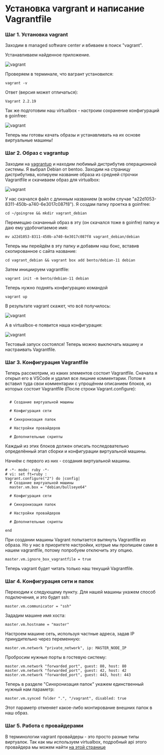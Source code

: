 # Установка vargrant и написание Vagrantfile

### Шаг 1. Установка vagrant

Заходим в managed software center и вбиваем в поиск "vagrant".

Устанавливаем найденное приложение.

![vagrant](media/vagrant/step_00.png)

Проверяем в терминале, что вагрант установился:

``vagrant -v``

Ответ (версия может отличаться):

```
Vagrant 2.2.19
```

Так же подготовим наш virtualbox - настроим сохранение конфигураций в goinfree:

![vagrant](media/vagrant/step_03.png)

Теперь мы готовы качать образы и устанавливать на их основе виртуальные машины!

### Шаг 2. Образ с vagrantup

Заходим на [vagrantup](https://app.vagrantup.com/boxes/ "vagrantup") и находим любимый дистрибутив операционной системы. Я выбрал Debian от bentoo. Заходим на страницу дистрибутива, копируем название образа из средней строчки Vagrantfile и скачиваем образ для virtualbox:

![vagrant](media/vagrant/step_02.png)

У нас скачался файл с длинным названием (в моём случае "a22d1053-8311-450b-a740-6e3017c087f8"). Я создам папку проетка в goinfree:

``cd ~/goingree && mkdir vagrant_debian``

Перемещаю скачанный образ в эту (он скачался тоже в goinfre) папку и даю ему удобочитаемое имя:

``mv a22d1053-8311-450b-a740-6e3017c087f8 vagrant_debian/debian``

Теперь мы перейдём в эту папку и добавим наш бокс, вставив скопированное с сайта название:

``cd vagrant_debian && vagrant box add bento/debian-11 debian``

Затем инициируем vagrantfile:

``vagrant init -m bento/debian-11 debian``

Теперь нужно поднять конфигурацию командой

``vagrant up``

В результате vagrant скажет, что всё получилось:

![vagrant](media/vagrant/step_01.png)

А в virtualbox-e появится наша конфигурация:

![vagrant](media/vagrant/step_04.png)

Тестовый запуск состоялся! Теперь можно выключать машину и настраивать Vagrantfile.

### Шаг 3. Конфигурация Vagrantfile

Теперь рассмотрим, из каких элементов состоит Vagrantfile. Сначала я открыл его в VSCode и удалил все лишние комментарии. Потом я вставил туда свои комментарии с упрощённм описанием блоков, из которых состоит Vagrantfile (После строки Vagrant.configure):

```

  # Создание виртуальной машины

  # Конфигурация сети

  # Синхронизация папок

  # Настройки провайдеров

  # Дополнительные скрипты

```

Каждый из этих блоков должен описать последовательно определённый этап сборки и конфигурации виртуальной машины.

Начнём с первого из них - создания виртуальной машины.

```
# -*- mode: ruby -*-
# vi: set ft=ruby :
Vagrant.configure("2") do |config|
  # Создание виртуальной машины
  master.vm.box = "debian/bullseye64"
  
  # Конфигурация сети
  
  # Синхронизация папок
  
  # Настройки провайдеров

  # Дополнительные скрипты

end

```

При создании машины Vagrant попытается вытянуть Vagrantfile из образа. Но у нас в приоритете настройки, котрые мы пропишем сами в нашем vagrantfile, потому попробуем отключить эту опцию.

``master.vm.ignore_box_vagrantfile = true``

Теперь vagrant будет читать только наш текущий Vagrantfile.



### Шаг 4. Конфигурация сети и папок

Переходим к следующему пункту. Для нашей машины укажем способ подключения, и это будет ssh:

``master.vm.communicator = "ssh"``

Зададим машине имя хоста:

``master.vm.hostname = "master"``

Настроем машине сеть, используя частные адреса, задав IP принудительно через переменную:

``master.vm.network "private_network", ip: MASTER_NODE_IP``

Пробросим нужные порты в гостевую систему:

```
master.vm.network "forwarded_port", guest: 80, host: 80
master.vm.network "forwarded_port", guest: 42, host: 42
master.vm.network "forwarded_port", guest: 443, host: 443
```

Теперь в разделе "Синхронизация папок" укажем единственный нужный нам параметр:

``master.vm.synced folder ".", "/vagrant", disabled: true``

Этот параметр отменяет какое-либо монтирование внешних папок в наш образ.

### Шаг 5. Работа с провайдерами

В терминологии vagrant провайдеры - это просто разные типы виртуалок. Так как мы используем virtualbox, подробный api этого провайдера мы можем найти [на этой странице](https://www.virtualbox.org/manual/ch08.html "VBoxManage")